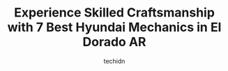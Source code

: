 ---
layout: ampstory
image: https://images.unsplash.com/photo-1610475426780-97170243d2c7?ixlib=rb-4.0.3&ixid=MnwxMjA3fDB8MHxwaG90by1wYWdlfHx8fGVufDB8fHx8&auto=format&fit=crop&w=640&h=853&q=80
author: techidn
featured: false
description: Trust your vehicles maintenance and repairs to the 7 best Hyundai Mechanic in El Dorado AR, USA. With their extensive experience, cutting-edge technology, and commitment to customer satisfa
title: Experience Skilled Craftsmanship with 7 Best Hyundai Mechanics in El Dorado AR
cover:
   title: Experience Skilled Craftsmanship with 7 Best Hyundai Mechanics in El Dorado AR
   subtitle: Rickpate
   background: https://images.unsplash.com/photo-1610475426780-97170243d2c7?ixlib=rb-4.0.3&ixid=MnwxMjA3fDB8MHxwaG90by1wYWdlfHx8fGVufDB8fHx8&auto=format&fit=crop&w=640&h=853&q=80

pages: 
 - layout: thirds
   top: <h1>#1 Trotter Auto El Dorado</h1>
   bottom: "<p>Promised the world till the paperwork was signed! Said they ordered new floor mats and would replace the broken cb player in the 2017 Jeep Patriot. Never happened! Said r</p>"
   background: https://www.knot35.com/toplist/wp-content/uploads/2023/06/best-hyundai-mechanic-1-in-el-dorado-ar-1685834052.png
   backgroundblur: true
 - layout: thirds
   top: <h1>#2 S & R Automotive</h1>
   bottom: "<p>930 N College Ave, El Dorado, AR 71730, United States</p>"
   background: https://www.knot35.com/toplist/wp-content/uploads/2023/06/best-hyundai-mechanic-2-in-el-dorado-ar-1685834052.png
   cta:
      link: https://www.knot35.com/toplist/experience-skilled-craftsmanship-with-7-best-hyundai-mechanics-in-el-dorado-ar/
      text: Experience Skilled Craftsmanship with 7 Best Hyundai Mechanics in El Dorado AR
 - layout: thirds
   top: <h1>#3 Perrys Body Shop</h1>
   bottom: "<p>3783 Junction City Hwy, El Dorado, AR 71730, United States</p>"
   background: https://www.knot35.com/toplist/wp-content/uploads/2023/06/best-hyundai-mechanic-3-in-el-dorado-ar-1685834054.png
   cta:
      link: https://www.knot35.com/toplist/experience-skilled-craftsmanship-with-7-best-hyundai-mechanics-in-el-dorado-ar/
      text: Experience Skilled Craftsmanship with 7 Best Hyundai Mechanics in El Dorado AR
 - layout: thirds
   top: <h1>#4 Carsons Garage & Towing Service Inc</h1>
   bottom: "<p>522 W 1st St, El Dorado, AR 71730, United States</p>"
   background: https://images.unsplash.com/photo-1599422314077-f4dfdaa4cd09?ixlib=rb-4.0.3&ixid=MnwxMjA3fDB8MHxwaG90by1wYWdlfHx8fGVufDB8fHx8&auto=format&fit=crop&w=640&h=853&q=80
   cta:
      link: https://www.knot35.com/toplist/experience-skilled-craftsmanship-with-7-best-hyundai-mechanics-in-el-dorado-ar/
      text: Experience Skilled Craftsmanship with 7 Best Hyundai Mechanics in El Dorado AR
 - layout: thirds
   top: <h1>#5 James Simpson Garage</h1>
   bottom: "<p>1220 N Murphy Ave, El Dorado, AR 71730, United States</p>"
   background: https://images.unsplash.com/photo-1488554378835-f7acf46e6c98?ixlib=rb-4.0.3&ixid=MnwxMjA3fDB8MHxwaG90by1wYWdlfHx8fGVufDB8fHx8&auto=format&fit=crop&w=640&h=853&q=80
   cta:
      link: https://www.knot35.com/toplist/experience-skilled-craftsmanship-with-7-best-hyundai-mechanics-in-el-dorado-ar/
      text: Experience Skilled Craftsmanship with 7 Best Hyundai Mechanics in El Dorado AR
 - layout: thirds
   top: <h1>#6 Automotive Service Repair</h1>
   bottom: "<p>177 Industrial Rd, El Dorado, AR 71730, United States</p>"
   background: https://images.unsplash.com/photo-1489648022186-8f49310909a0?ixlib=rb-4.0.3&ixid=MnwxMjA3fDB8MHxwaG90by1wYWdlfHx8fGVufDB8fHx8&auto=format&fit=crop&w=640&h=853&q=80
   cta:
      link: https://www.knot35.com/toplist/experience-skilled-craftsmanship-with-7-best-hyundai-mechanics-in-el-dorado-ar/
      text: Experience Skilled Craftsmanship with 7 Best Hyundai Mechanics in El Dorado AR
 - layout: thirds
   top: <h1>#7 Kelleys Automotive & Wrecker</h1>
   bottom: "<p>819 W Hillsboro St, El Dorado, AR 71730, United States</p>"
   background: https://images.unsplash.com/photo-1618556658017-fd9c732d1360?ixlib=rb-4.0.3&ixid=MnwxMjA3fDB8MHxwaG90by1wYWdlfHx8fGVufDB8fHx8&auto=format&fit=crop&w=640&h=853&q=80
   cta:
      link: https://www.knot35.com/toplist/experience-skilled-craftsmanship-with-7-best-hyundai-mechanics-in-el-dorado-ar/
      text: Experience Skilled Craftsmanship with 7 Best Hyundai Mechanics in El Dorado AR
 - layout: thirds
   middle: Continue reading...
   background: https://images.unsplash.com/photo-1549241520-425e3dfc01cb?ixlib=rb-4.0.3&ixid=MnwxMjA3fDB8MHxwaG90by1wYWdlfHx8fGVufDB8fHx8&auto=format&fit=crop&w=640&h=853&q=80
   cta:
      link: https://www.knot35.com/toplist/experience-skilled-craftsmanship-with-7-best-hyundai-mechanics-in-el-dorado-ar/
      text: Experience Skilled Craftsmanship with 7 Best Hyundai Mechanics in El Dorado AR
      
---